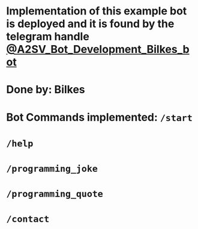 # Implementation of this example bot is deployed and it is found by the telegram handle [@A2SV_Bot_Development_Bilkes_bot](https://t.me/A2SV_Bot_Development_Bilkes_bot)

# Done by: Bilkes
# Bot Commands implemented: `/start`
#                            `/help`
#                            `/programming_joke`
#                            `/programming_quote`
#                            `/contact`
